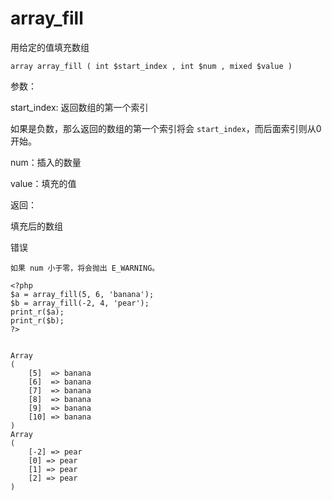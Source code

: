 # array\_fill

用给定的值填充数组

```
array array_fill ( int $start_index , int $num , mixed $value )
```

参数：

start\_index: 返回数组的第一个索引

如果是负数，那么返回的数组的第一个索引将会 `start_index`，而后面索引则从0开始。

num：插入的数量

value：填充的值

返回：

填充后的数组

错误

```
如果 num 小于零，将会抛出 E_WARNING。
```

```
<?php
$a = array_fill(5, 6, 'banana');
$b = array_fill(-2, 4, 'pear');
print_r($a);
print_r($b);
?>


Array
(
    [5]  => banana
    [6]  => banana
    [7]  => banana
    [8]  => banana
    [9]  => banana
    [10] => banana
)
Array
(
    [-2] => pear
    [0] => pear
    [1] => pear
    [2] => pear
)
```



